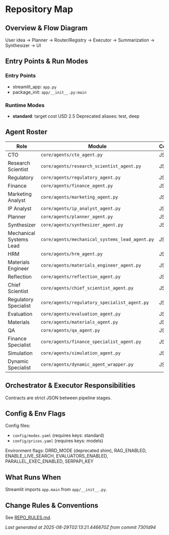 # Repository Map

## Overview & Flow Diagram
User idea → Planner → Router/Registry → Executor → Summarization → Synthesizer → UI

## Entry Points & Run Modes

### Entry Points
- streamlit_app: `app.py`
- package_init: `app/__init__.py:main`


### Runtime Modes
- **standard**: target cost USD 2.5
Deprecated aliases: test, deep

## Agent Roster
| Role | Module | Contract |
| --- | --- | --- |
| CTO | `core/agents/cto_agent.py` | JSON |
| Research Scientist | `core/agents/research_scientist_agent.py` | JSON |
| Regulatory | `core/agents/regulatory_agent.py` | JSON |
| Finance | `core/agents/finance_agent.py` | JSON |
| Marketing Analyst | `core/agents/marketing_agent.py` | JSON |
| IP Analyst | `core/agents/ip_analyst_agent.py` | JSON |
| Planner | `core/agents/planner_agent.py` | JSON |
| Synthesizer | `core/agents/synthesizer_agent.py` | JSON |
| Mechanical Systems Lead | `core/agents/mechanical_systems_lead_agent.py` | JSON |
| HRM | `core/agents/hrm_agent.py` | JSON |
| Materials Engineer | `core/agents/materials_engineer_agent.py` | JSON |
| Reflection | `core/agents/reflection_agent.py` | JSON |
| Chief Scientist | `core/agents/chief_scientist_agent.py` | JSON |
| Regulatory Specialist | `core/agents/regulatory_specialist_agent.py` | JSON |
| Evaluation | `core/agents/evaluation_agent.py` | JSON |
| Materials | `core/agents/materials_agent.py` | JSON |
| QA | `core/agents/qa_agent.py` | JSON |
| Finance Specialist | `core/agents/finance_specialist_agent.py` | JSON |
| Simulation | `core/agents/simulation_agent.py` | JSON |
| Dynamic Specialist | `core/agents/dynamic_agent_wrapper.py` | JSON |


## Orchestrator & Executor Responsibilities
Contracts are strict JSON between pipeline stages.

## Config & Env Flags
Config files:
- `config/modes.yaml` (requires keys: standard)
- `config/prices.yaml` (requires keys: models)


Environment flags: DRRD_MODE (deprecated shim), RAG_ENABLED, ENABLE_LIVE_SEARCH, EVALUATORS_ENABLED, PARALLEL_EXEC_ENABLED, SERPAPI_KEY

## What Runs When
Streamlit imports `app.main` from `app/__init__.py`.

## Change Rules & Conventions
See [REPO_RULES.md](REPO_RULES.md).

_Last generated at 2025-08-29T02:13:21.446670Z from commit 7301d94_
